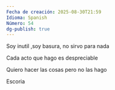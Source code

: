 ```yaml
---
Fecha de creación: 2025-08-30T21:59
Idioma: Spanish
Número: 54
dg-publish: true
---
```

Soy inutil ,soy basura, no sirvo para nada

Cada acto que hago es despreciable

Quiero hacer las cosas pero no las hago

Escoria